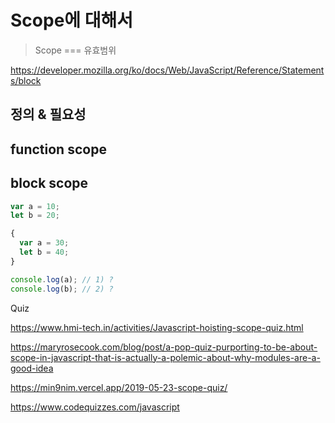 # Scope에 대해서

> Scope === 유효범위

https://developer.mozilla.org/ko/docs/Web/JavaScript/Reference/Statements/block

## 정의 & 필요성

## function scope

## block scope

```js
var a = 10;
let b = 20;

{
  var a = 30;
  let b = 40;
}

console.log(a); // 1) ?
console.log(b); // 2) ?
```

Quiz

https://www.hmi-tech.in/activities/Javascript-hoisting-scope-quiz.html

https://maryrosecook.com/blog/post/a-pop-quiz-purporting-to-be-about-scope-in-javascript-that-is-actually-a-polemic-about-why-modules-are-a-good-idea

https://min9nim.vercel.app/2019-05-23-scope-quiz/

https://www.codequizzes.com/javascript
